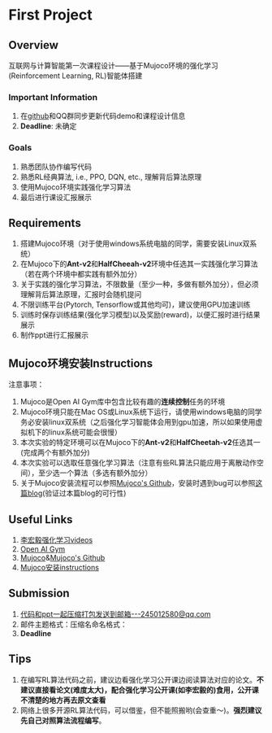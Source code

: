 # First Project

## Overview

​	互联网与计算智能第一次课程设计——基于Mujoco环境的强化学习(Reinforcement Learning, RL)智能体搭建

### Important Information	

1. 在[github](https://github.com/StephLee12/TA-RL)和QQ群同步更新代码demo和课程设计信息
2. **Deadline**: 未确定

### Goals

1. 熟悉团队协作编写代码
2. 熟悉RL经典算法, i.e., PPO, DQN, etc.,  理解背后算法原理
3. 使用Mujoco环境实践强化学习算法
4. 最后进行课设汇报展示

## Requirements

1. 搭建Mujoco环境（对于使用windows系统电脑的同学，需要安装Linux双系统）
1. 在Mujoco下的**Ant-v2**和**HalfCheeah-v2**环境中任选其一实践强化学习算法（若在两个环境中都实践有额外加分）
1. 关于实践的强化学习算法，不限数量（至少一种，多做有额外加分），但必须理解背后算法原理，汇报时会随机提问
3. 不限训练平台(Pytorch, Tensorflow或其他均可)，建议使用GPU加速训练
4. 训练时保存训练结果(强化学习模型)以及奖励(reward)，以便汇报时进行结果展示
6. 制作ppt进行汇报展示

## Mujoco环境安装Instructions

注意事项：

1. Mujoco是Open AI Gym库中包含比较有趣的**连续控制**任务的环境
1. Mujoco环境只能在Mac OS或Linux系统下运行，请使用windows电脑的同学务必安装linux双系统（之后强化学习智能体会用到gpu加速，所以如果使用虚拟机下的linux系统可能会很慢）
1. 本次实验的特定环境可以在Mujoco下的**Ant-v2**和**HalfCheetah-v2**任选其一 (完成两个有额外加分)
1. 本次实验可以选取任意强化学习算法（注意有些RL算法只能应用于离散动作空间），至少选一个算法（多选有额外加分）
1. 关于Mujoco安装流程可以参照[Mujoco's Github](https://github.com/openai/mujoco-py/)，安装时遇到bug可以参照[这篇blog](https://its201.com/article/chch2010523/121163493)(验证过本篇blog的可行性)

## Useful Links

1. [李宏毅强化学习videos](https://www.bilibili.com/video/BV1UE411G78S?from=search&seid=3678911345920384551&spm_id_from=333.337.0.0)
2. [Open AI Gym](https://gym.openai.com/)
2. [Mujoco](https://gym.openai.com/envs/#mujoco)&[Mujoco's Github](https://github.com/openai/mujoco-py/)
2. [Mujoco安装instructions](https://its201.com/article/chch2010523/121163493)

## Submission

1. 代码和ppt一起压缩打包发送到邮箱---245012580@qq.com 
1. 邮件主题格式：压缩名命名格式：
1. **Deadline**

## Tips

1. 在编写RL算法代码之前，建议边看强化学习公开课边阅读算法对应的论文。**不建议直接看论文(难度太大)，配合强化学习公开课(如李宏毅的)食用，公开课不清楚的地方再去原文查看**
2. 网络上很多开源RL算法代码，可以借鉴，但不能照搬哟(会查重～)。**强烈建议先自己对照算法流程编写**。

